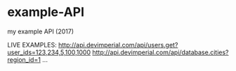 # example-API
my example API (2017)

LIVE EXAMPLES:
http://api.devimperial.com/api/users.get?user_ids=123,234,5,100,1000
http://api.devimperial.com/api/database.cities?region_id=1
...

